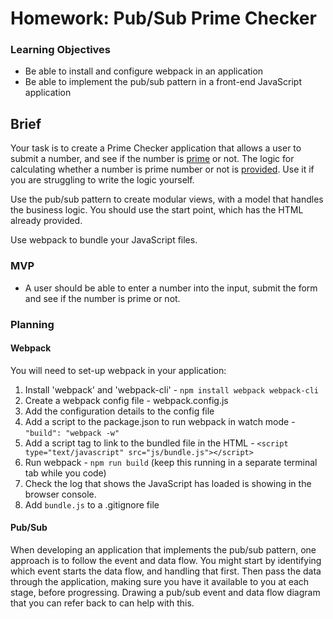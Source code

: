 # Homework: Pub/Sub Prime Checker

### Learning Objectives

- Be able to install and configure webpack in an application
- Be able to implement the pub/sub pattern in a front-end JavaScript application

## Brief

Your task is to create a Prime Checker application that allows a user to submit a number, and see if the number is [prime](https://en.wikipedia.org/wiki/Prime_number) or not. The logic for calculating whether a number is prime number or not is [provided](https://gist.github.com/alistairkane92/174bf2eca762cdc313956e5045267e4e). Use it if you are struggling to write the logic yourself.

Use the pub/sub pattern to create modular views, with a model that handles the business logic. You should use the start point, which has the HTML already provided.

Use webpack to bundle your JavaScript files.

### MVP

- A user should be able to enter a number into the input, submit the form and see if the number is prime or not.

### Planning

#### Webpack

You will need to set-up webpack in your application:

1. Install 'webpack' and 'webpack-cli' - `npm install webpack webpack-cli`
2. Create a webpack config file - webpack.config.js
3. Add the configuration details to the config file
4. Add a script to the package.json to run webpack in watch mode - `"build": "webpack -w"`
5. Add a script tag to link to the bundled file in the HTML - `<script type="text/javascript" src="js/bundle.js"></script>`
6. Run webpack - `npm run build` (keep this running in a separate terminal tab while you code)
7. Check the log that shows the JavaScript has loaded is showing in the browser console.
8. Add `bundle.js` to a .gitignore file

#### Pub/Sub

When developing an application that implements the pub/sub pattern, one approach is to follow the event and data flow. You might start by identifying which event starts the data flow, and handling that first. Then pass the data through the application, making sure you have it available to you at each stage, before progressing. Drawing a pub/sub event and data flow diagram that you can refer back to can help with this.